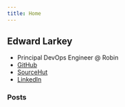 ```yaml
---
title: Home
---
```


## Edward Larkey

- Principal DevOps Engineer @ Robin
- [GitHub](https://github.com/edwlarkey)
- [SourceHut](https://git.sr.ht/~edwlarkey)
- [LinkedIn](https://www.linkedin.com/in/edwlarkey)

### Posts
